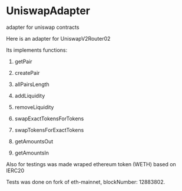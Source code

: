 # UniswapAdapter
adapter for uniswap contracts

Here is an adapter for UniswapV2Router02

Its implements functions:

1. getPair

2. createPair

3. allPairsLength

4. addLiquidity

5. removeLiquidity

6. swapExactTokensForTokens

7. swapTokensForExactTokens

8. getAmountsOut

9. getAmountsIn

Also for testings was made wraped ethereum token (WETH) based on IERC20

Tests was done on fork of eth-mainnet, blockNumber: 12883802.